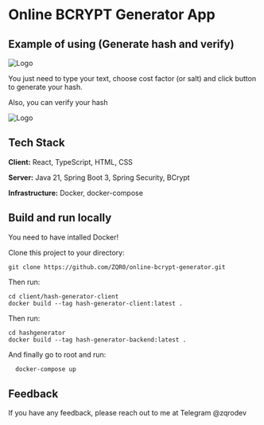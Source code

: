 # Online BCRYPT Generator App




## Example of using (Generate hash and verify)
![Logo](https://i.imgur.com/ewTt4Wt.png)

You just need to type your text, choose cost factor (or salt) and click button to generate your hash.

Also, you can verify your hash

![Logo](https://imgur.com/eH9wvQd.png)


## Tech Stack

**Client:** React, TypeScript, HTML, CSS

**Server:** Java 21, Spring Boot 3, Spring Security, BCrypt

**Infrastructure:** Docker, docker-compose



## Build and run locally

You need to have intalled Docker!

Clone this project to your directory:
```
git clone https://github.com/ZQR0/online-bcrypt-generator.git
```

Then run:
```
cd client/hash-generator-client
docker build --tag hash-generator-client:latest .
```

Then run:
```
cd hashgenerator
docker build --tag hash-generator-backend:latest .
```

And finally go to root and run:

```bash
  docker-compose up
```
    
## Feedback

If you have any feedback, please reach out to me at Telegram @zqrodev
